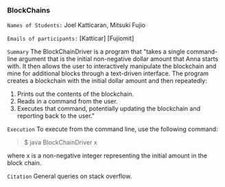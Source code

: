 
### BlockChains

`Names of Students:` Joel Katticaran, Mitsuki Fujio

`Emails of participants:` [Katticar] [Fujiomit]

`Summary` 
The BlockChainDriver is a program that "takes a single command-line argument that is the initial non-negative dollar amount that Anna starts with. It then allows the user to interactively manipulate the blockchain and mine for additional blocks through a text-driven interface. The program creates a blockchain with the initial dollar amount and then repeatedly:

1) Prints out the contents of the blockchain.
2) Reads in a command from the user.
3) Executes that command, potentially updating the blockchain and reporting back to the user."


`Execution` 
To execute from the command line, use the following command:
> $ java BlockChainDriver x

where x is a non-negative integer representing the initial amount in the block chain.

`Citation`
General queries on stack overflow.

